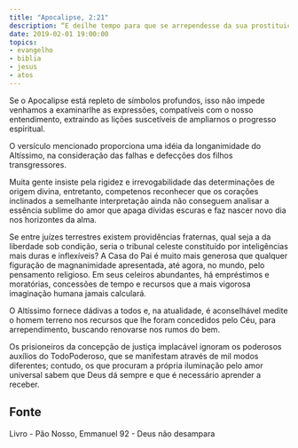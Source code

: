 ```yaml
---
title: "Apocalipse, 2:21"
description: “E dei­lhe tempo para que se arrependesse da sua prostituição e não se arrependeu.”
date: 2019-02-01 19:00:00
topics: 
- evangelho
- biblia
- jesus
- atos
---
```


Se o Apocalipse está repleto de símbolos profundos, isso não impede
venhamos a examinar­lhe as expressões, compatíveis com o nosso entendimento,
extraindo as lições suscetíveis de ampliar­nos o progresso espiritual.

O versículo mencionado proporciona uma idéia da longanimidade do
Altíssimo, na consideração das falhas e defecções dos filhos transgressores.

Muita gente insiste pela rigidez e irrevogabilidade das determinações de
origem divina, entretanto, compete­nos reconhecer que os corações inclinados a
semelhante interpretação ainda não conseguem analisar a essência sublime do amor
que apaga dívidas escuras e faz nascer novo dia nos horizontes da alma.

Se entre juízes terrestres existem providências fraternas, qual seja a da
liberdade sob condição, seria o tribunal celeste constituído por inteligências mais
duras e inflexíveis?
A Casa do Pai é muito mais generosa que qualquer figuração de
magnanimidade apresentada, até agora, no mundo, pelo pensamento religioso. Em
seus celeiros abundantes, há empréstimos e moratórias, concessões de tempo e
recursos que a mais vigorosa imaginação humana jamais calculará.

O Altíssimo fornece dádivas a todos e, na atualidade, é aconselhável medite
o homem terreno nos recursos que lhe foram concedidos pelo Céu, para
arrependimento, buscando renovar­se nos rumos do bem.

Os prisioneiros da concepção de justiça implacável ignoram os poderosos
auxílios do Todo­Poderoso, que se manifestam através de mil modos diferentes;
contudo, os que procuram a própria iluminação pelo amor universal sabem que Deus
dá sempre e que é necessário aprender a receber.



## Fonte
Livro - Pão Nosso, Emmanuel
92 - Deus não desampara
